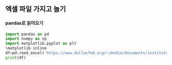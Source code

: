 ## 엑셀 파일 가지고 놀기

#### pandas로 읽어오기
```python
import pandas as pd
import numpy as np
import matplotlib.pyplot as plt
%matplotlib inline
df=pd.read_excel('https://www.dallasfed.org/~/media/documents/institute/houseprice/hp1802.xlsx',sheet_name='HPI')
print(df)
```

